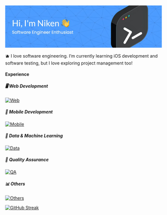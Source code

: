 ![Nikenuv](assets/header.jpeg)

🫐 I love software engineering. I’m currently learning iOS development and software testing, but I love exploring project management too!

#### Experience

##### 🖥️ Web Development
[![Web](https://skillicons.dev/icons?i=html,css,js,ts,bootstrap,tailwind,react,nextjs,nodejs,express,astro,django,flask&perline=13)](https://skillicons.dev)

##### 📱 Mobile Development
[![Mobile](https://skillicons.dev/icons?i=flutter,swift&perline=13)](https://skillicons.dev)

##### 🧠 Data & Machine Learning
[![Data](https://skillicons.dev/icons?i=py,sklearn,tensorflow,mysql,r,tableau,&perline=8)](https://skillicons.dev)

##### 🔬 Quality Assurance
[![QA](https://skillicons.dev/icons?i=postman,selenium,&perline=8)](https://skillicons.dev)

##### 📊 Others
[![Others](https://skillicons.dev/icons?i=kubernetes,docker,gcp,vercel&perline=8)](https://skillicons.dev)

[![GitHub Streak](https://streak-stats.demolab.com/?user=nikenuv)](https://git.io/streak-stats)
